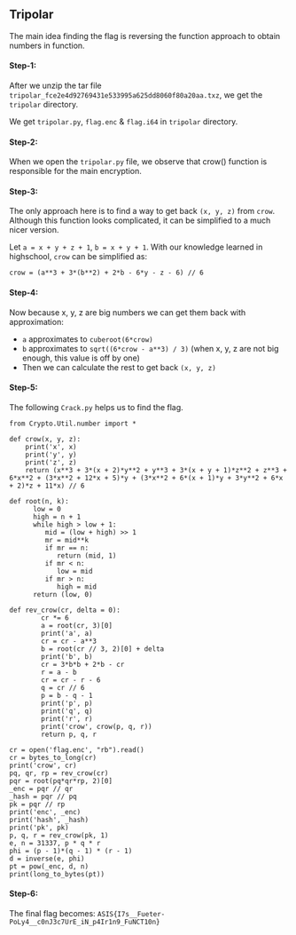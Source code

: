 ## Tripolar
The main idea finding the flag is reversing the function approach to obtain numbers in function.


#### Step-1:
After we unzip the tar file `tripolar_fce2e4d92769431e533995a625dd8060f80a20aa.txz`, we get the `tripolar` directory.

We get `tripolar.py`, `flag.enc` & `flag.i64` in `tripolar` directory.

#### Step-2:
When we open the `tripolar.py` file, we observe that crow() function is responsible for the main encryption.

#### Step-3:

The only approach here is to find a way to get back `(x, y, z)` from `crow`. Although this function looks complicated, it can be simplified to a much nicer version.

Let `a = x + y + z + 1`, `b = x + y + 1`. With our knowledge learned in highschool, `crow` can be simplified as:

```
crow = (a**3 + 3*(b**2) + 2*b - 6*y - z - 6) // 6
```
#### Step-4:

Now because x, y, z are big numbers we can get them back with approximation:

-   `a` approximates to `cuberoot(6*crow)`
-   `b` approximates to `sqrt((6*crow - a**3) / 3)` (when x, y, z are not big enough, this value is off by one)
-   Then we can calculate the rest to get back `(x, y, z)`

#### Step-5:
The following `Crack.py` helps us to find the flag.

```
from Crypto.Util.number import *

def crow(x, y, z):
    print('x', x)
    print('y', y)
    print('z', z)
    return (x**3 + 3*(x + 2)*y**2 + y**3 + 3*(x + y + 1)*z**2 + z**3 + 6*x**2 + (3*x**2 + 12*x + 5)*y + (3*x**2 + 6*(x + 1)*y + 3*y**2 + 6*x + 2)*z + 11*x) // 6

def root(n, k):
      low = 0
      high = n + 1
      while high > low + 1:
         mid = (low + high) >> 1
         mr = mid**k
         if mr == n:
            return (mid, 1)
         if mr < n:
            low = mid
         if mr > n:
            high = mid
      return (low, 0)

def rev_crow(cr, delta = 0):
        cr *= 6
        a = root(cr, 3)[0]
        print('a', a)
        cr = cr - a**3
        b = root(cr // 3, 2)[0] + delta
        print('b', b)
        cr = 3*b*b + 2*b - cr
        r = a - b
        cr = cr - r - 6
        q = cr // 6
        p = b - q - 1
        print('p', p)
        print('q', q)
        print('r', r)
        print('crow', crow(p, q, r))
        return p, q, r

cr = open('flag.enc', "rb").read()
cr = bytes_to_long(cr)
print('crow', cr)
pq, qr, rp = rev_crow(cr)
pqr = root(pq*qr*rp, 2)[0]
_enc = pqr // qr
_hash = pqr // pq
pk = pqr // rp
print('enc', _enc)
print('hash', _hash)
print('pk', pk)
p, q, r = rev_crow(pk, 1)
e, n = 31337, p * q * r
phi = (p - 1)*(q - 1) * (r - 1)
d = inverse(e, phi)
pt = pow(_enc, d, n)
print(long_to_bytes(pt))

```

#### Step-6:
The final flag becomes:
`ASIS{I7s__Fueter-PoLy4__c0nJ3c7UrE_iN_p4Ir1n9_FuNCT10n}`
